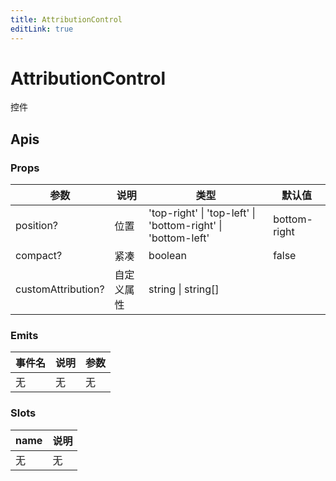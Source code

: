 ```yaml
---
title: AttributionControl
editLink: true
---
```


# AttributionControl

控件



## Apis

### Props

| 参数         | 说明                 | 类型                               | 默认值   |
| ------------ | -------------------- | ---------------------------------- | -------- |
| position?          | 位置             | 'top-right'  \| 'top-left' \| 'bottom-right' \| 'bottom-left'        | bottom-right |
| compact?      | 紧凑 | boolean         | false      |
| customAttribution? | 自定义属性          | string \| string[]       |

### Emits

| 事件名 | 说明 | 参数 |
| ------ | ---- | ---- |
| 无     | 无   | 无   |

### Slots

| name    | 说明                                               |
| ------- | -------------------------------------------------- |
| 无 | 无 |

